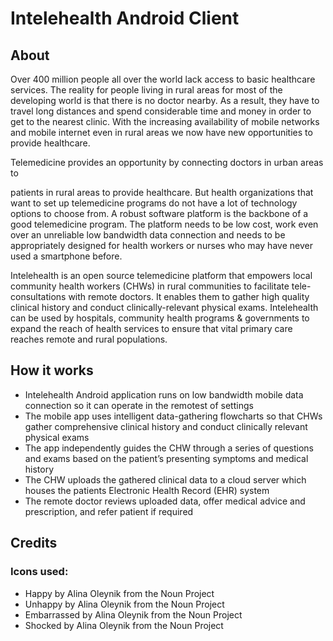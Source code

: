 
# Intelehealth Android Client

## About

Over 400 million people all over the world lack access to basic healthcare services. The reality for people living in rural areas for most of the developing world is that there is no doctor nearby. As a result, they have to travel long distances and spend considerable time and money in order to get to the nearest clinic. With the increasing availability of mobile networks and mobile internet even in rural areas we now have new opportunities to provide healthcare.

Telemedicine provides an opportunity by connecting doctors in urban areas to 

patients in rural areas to provide healthcare. But health organizations that want to set up telemedicine programs do not have a lot of technology options to choose from. A robust software platform is the backbone of a good telemedicine program. The platform needs to be low cost, work even over an unreliable low bandwidth data connection and needs to be appropriately designed for health workers or nurses who may have never used a smartphone before.


Intelehealth is an open source telemedicine platform that empowers local community health workers (CHWs) in rural communities to facilitate tele-consultations with remote doctors. It enables them to gather high quality clinical history and conduct clinically-relevant physical exams. Intelehealth can be used by hospitals, community health programs & governments to expand the reach of health services to ensure that vital primary care reaches remote and rural populations.

## How it works
* Intelehealth Android application runs on low bandwidth mobile data connection so it can operate in the remotest of settings
* The mobile app uses intelligent data-gathering flowcharts so that CHWs gather comprehensive clinical history and conduct clinically relevant physical exams
* The app independently guides the CHW through a series of questions and exams based on the patient’s presenting symptoms and medical history
* The CHW uploads the gathered clinical data to a cloud server which houses the patients Electronic Health Record (EHR) system
* The remote doctor reviews uploaded data, offer medical advice and prescription, and refer patient if required

## Credits
### Icons used:
* Happy by Alina Oleynik from the Noun Project
* Unhappy by Alina Oleynik from the Noun Project
* Embarrassed by Alina Oleynik from the Noun Project
* Shocked by Alina Oleynik from the Noun Project
